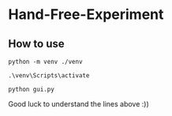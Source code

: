 # Hand-Free-Experiment

## How to use

```
python -m venv ./venv
```
```
.\venv\Scripts\activate
```
```
python gui.py
```

Good luck to understand the lines above :))
